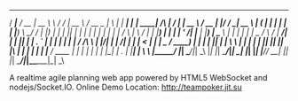    _____ _______ ____  _______     __  _____   ____ _____ _   _ _______   _______ ______          __  __   _____   ____  _  ________ _____  
  / ____|__   __/ __ \|  __ \ \   / / |  __ \ / __ \_   _| \ | |__   __| |__   __|  ____|   /\   |  \/  | |  __ \ / __ \| |/ /  ____|  __ \ 
 | (___    | | | |  | | |__) \ \_/ /  | |__) | |  | || | |  \| |  | |       | |  | |__     /  \  | \  / | | |__) | |  | | ' /| |__  | |__) |
  \___ \   | | | |  | |  _  / \   /   |  ___/| |  | || | | . ` |  | |       | |  |  __|   / /\ \ | |\/| | |  ___/| |  | |  < |  __| |  _  / 
  ____) |  | | | |__| | | \ \  | |    | |    | |__| || |_| |\  |  | |       | |  | |____ / ____ \| |  | | | |    | |__| | . \| |____| | \ \ 
 |_____/   |_|  \____/|_|  \_\ |_|    |_|     \____/_____|_| \_|  |_|       |_|  |______/_/    \_\_|  |_| |_|     \____/|_|\_\______|_|  \_\
                                                                                                                                            



A realtime agile planning web app powered by HTML5 WebSocket and nodejs/Socket.IO.
Online Demo Location: <http://teampoker.jit.su>

